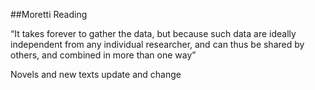 ##Moretti Reading

“It takes forever to gather the data, but because such data are ideally independent from any individual researcher, and can thus be shared by others, and combined in more than one way”

Novels and new texts update and change
